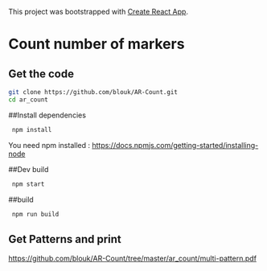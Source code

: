 This project was bootstrapped with [Create React App](https://github.com/facebookincubator/create-react-app).


# Count number of markers

## Get the code
````bash
git clone https://github.com/blouk/AR-Count.git
cd ar_count
````
##Install dependencies
````bash
 npm install
````
You need npm installed : https://docs.npmjs.com/getting-started/installing-node

##Dev build
````bash
 npm start
````

##build
````bash
 npm run build
````

## Get Patterns and print
https://github.com/blouk/AR-Count/tree/master/ar_count/multi-pattern.pdf
